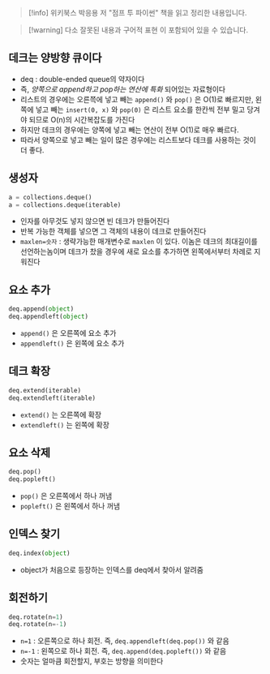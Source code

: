 > [!info] 위키북스 박응용 저 "점프 투 파이썬" 책을 읽고 정리한 내용입니다.

> [!warning] 다소 잘못된 내용과 구어적 표현 이 포함되어 있을 수 있습니다.

## 데크는 양방향 큐이다

- deq : double-ended queue의 약자이다
- 즉, *양쪽으로 append하고 pop하는 연산에 특화* 되어있는 자료형이다
- 리스트의 경우에는 오른쯕에 넣고 빼는 `append()` 와 `pop()` 은 O(1)로 빠르지만, 왼쪽에 넣고 빼는 `insert(0, x)` 와 `pop(0)` 은 리스트 요소를 한칸씩 전부 밀고 당겨야 되므로 O(n)의 시간복잡도를 가진다
- 하지만 데크의 경우에는 양쪽에 넣고 빼는 연산이 전부 O(1)로 매우 빠르다.
- 따라서 양쪽으로 넣고 빼는 일이 많은 경우에는 리스트보다 데크를 사용하는 것이 더 좋다.

## 생성자

```python
a = collections.deque()
a = collections.deque(iterable)
```

- 인자를 아무것도 넣지 않으면 빈 데크가 만들어진다
- 반복 가능한 객체를 넣으면 그 객체의 내용이 데크로 만들어진다
- `maxlen=숫자` : 생략가능한 매개변수로 `maxlen` 이 있다. 이놈은 데크의 최대길이를 선언하는놈이며 데크가 찼을 경우에 새로 요소를 추가하면 왼쪽에서부터 차례로 지워진다

## 요소 추가

```python
deq.append(object)
deq.appendleft(object)
```

- `append()` 은 오른쪽에 요소 추가
- `appendleft()` 은 왼쪽에 요소 추가

## 데크 확장

```python
deq.extend(iterable)
deq.extendleft(iterable)
```

- `extend()` 는 오른쪽에 확장
- `extendleft()` 는 왼쪽에 확장

## 요소 삭제

```python
deq.pop()
deq.popleft()
```

- `pop()` 은 오른쪽에서 하나 꺼냄
- `popleft()` 은 왼쪽에서 하나 꺼냄

## 인덱스 찾기

```python
deq.index(object)
```

- object가 처음으로 등장하는 인덱스를 deq에서 찾아서 알려줌

## 회전하기

```python
deq.rotate(n=1)
deq.rotate(n=-1)
```

- `n=1` : 오른쪽으로 하나 회전. 즉, `deq.appendleft(deq.pop())` 와 같음
- `n=-1` : 왼쪽으로 하나 회전. 즉, `deq.append(deq.popleft())` 와 같음
- 숫자는 얼마큼 회전할지, 부호는 방향을 의미한다